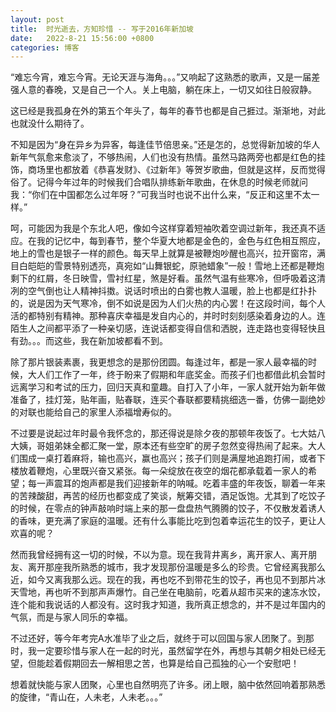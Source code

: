```yaml
---
layout: post
title:  时光逝去，方知珍惜 -- 写于2016年新加坡
date:   2022-8-21 15:56:00 +0800
categories: 博客
---
```


 “难忘今宵，难忘今宵。无论天涯与海角。。。”又响起了这熟悉的歌声，又是一届差强人意的春晚，又是自己一个人。关上电脑，躺在床上，一切又如往日般寂静。  

这已经是我孤身在外的第五个年头了，每年的春节也都是自己捱过。渐渐地，对此也就没什么期待了。  

不知是因为“身在异乡为异客，每逢佳节倍思亲。”还是怎的，总觉得新加坡的华人新年气氛愈来愈淡了，不够热闹，人们也没有热情。虽然马路两旁也都是红色的挂饰，商场里也都放着《恭喜发财》、《过新年》等贺岁歌曲，但就是这样，反而觉得俗了。记得今年过年的时候我们合唱队排练新年歌曲，在休息的时候老师就问我：“你们在中国都怎么过年呀？”可我当时也说不出什么来，“反正和这里不太一样。”  

呵，可能因为我是个东北人吧，像如今这样穿着短袖吹着空调过新年，我还真不适应。在我的记忆中，每到春节，整个华夏大地都是金色的，金色与红色相互照应，地上的雪也是银子一样的颜色。每天早上就算是被鞭炮吵醒也高兴，拉开窗帘，满目白皑皑的雪景特别透亮，真宛如“山舞银蛇，原驰蜡象”一般！雪地上还都是鞭炮剩下的红屑，冬日映雪，雪衬红星，煞是好看。虽然气温有些寒冷，但呼吸着这清冽的空气倒也让人精神抖擞。说话时喷出的白雾也教人温暖，脸上也都是红扑扑的，说是因为天气寒冷，倒不如说是因为人们火热的内心罢！在这段时间，每个人活的都特别有精神。那种喜庆幸福是发自内心的，并时时刻刻感染着身边的人。连陌生人之间都平添了一种亲切感，连说话都变得自信和洒脱，连走路也变得轻快且有劲。。。而这些，我在新加坡都看不到。  

除了那片银装素裹，我更想念的是那份团圆。每逢过年，都是一家人最幸福的时候，大人们工作了一年，终于盼来了假期和年底奖金。而孩子们也都借此机会暂时远离学习和考试的压力，回归天真和童趣。自打入了小年，一家人就开始为新年做准备了，挂灯笼，贴年画，贴春联，连买个春联都要精挑细选一番，仿佛一副绝妙的对联也能给自己的家里人添福增寿似的。  

不过要是说起过年时最令我怀念的，那还得说是除夕夜的那顿年夜饭了。七大姑八大姨，哥姐弟妹全都汇聚一堂，原本还有些空旷的房子忽然变得热闹了起来。大人们围成一桌打着麻将，输也高兴，赢也高兴；孩子们则是满屋地追跑打闹，或者下楼放着鞭炮，心里既兴奋又紧张。每一朵绽放在夜空的烟花都承载着一家人的希望；每一声震耳的炮声都是我们迎接新年的呐喊。吃着丰盛的年夜饭，聊着一年来的苦辣酸甜，再苦的经历也都变成了笑谈，觥筹交错，酒足饭饱。尤其到了吃饺子的时候，在零点的钟声敲响时端上来的那一盘盘热气腾腾的饺子，不仅散发着诱人的香味，更充满了家庭的温暖。还有什么事能比吃到包着幸运花生的饺子，更让人欢喜的呢？  

然而我曾经拥有这一切的时候，不以为意。现在我背井离乡，离开家人、离开朋友、离开那座我所熟悉的城市，我才发现那份温暖是多么的珍贵。它曾经离我那么近，如今又离我那么远。现在的我，再也吃不到带花生的饺子，再也见不到那片冰天雪地，再也听不到那声声爆竹。自己坐在电脑前，吃着从超市买来的速冻水饺，连个能和我说话的人都没有。这时我才知道，我所真正想念的，并不是过年国内的气氛，而是与家人同乐的幸福。  

不过还好，等今年考完A水准毕了业之后，就终于可以回国与家人团聚了。到那时，我一定要珍惜与家人在一起的时光，虽然留学在外，再想与其朝夕相处已经无望，但能趁着假期回去一解相思之苦，也算是给自己孤独的心一个安慰吧！    

想着就快能与家人团聚，心里也自然明亮了许多。闭上眼，脑中依然回响着那熟悉的旋律，“青山在，人未老，人未老。。。”  
